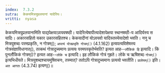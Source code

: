 ```yaml
---
index:  7.3.2
sutra:  केकयमित्रयुप्रलयानां यादेरियः।
vritti:  nyasa
---
```


केकयमित्रयुप्रलयानामिति याद्यपेक्षयाऽवयवषष्ठी। यादेरित्येषापीत्यादेशापेक्षया स्थानषष्ठी-य आदिर्यस्य स यादिः। अकारसहितो यकार उकारसहितश्च। केकयादीनां योऽवयवो यादिस्तस्येयादेशो भवति। ननु च मित्रयुशब्दः परमप्रकृतिः, न गोत्रम्(); `अपत्यं पोत्रप्रभृति गोत्रम्()` (4.1.162) इत्यपत्यविशेषस्य गोत्रसंज्ञाविधानात्(), तत्कथं गोत्रादुच्यमानः प्रत्ययः परमपरकृतेर्भवति? इत्यत आह--`लौकिकं हि` इत्यादि। किं पुनर्लौकिकं गोत्रम्()? इत्यत आह--`लोके च` इत्यादि। इह लौकिकं गोत्रं गृह्रते। लोके च ऋषिशब्दः `गोत्रम्()` इत्यभिधीयते। मित्रयुशब्दश्चायमुषिवचनः, तस्मात्? ततोऽपि गोत्रादुच्यमानः प्रत्ययो भवतीति। 
`प्रालेयम्()` इति। `अत आगतः` (4.3.74) इत्यण्()॥
